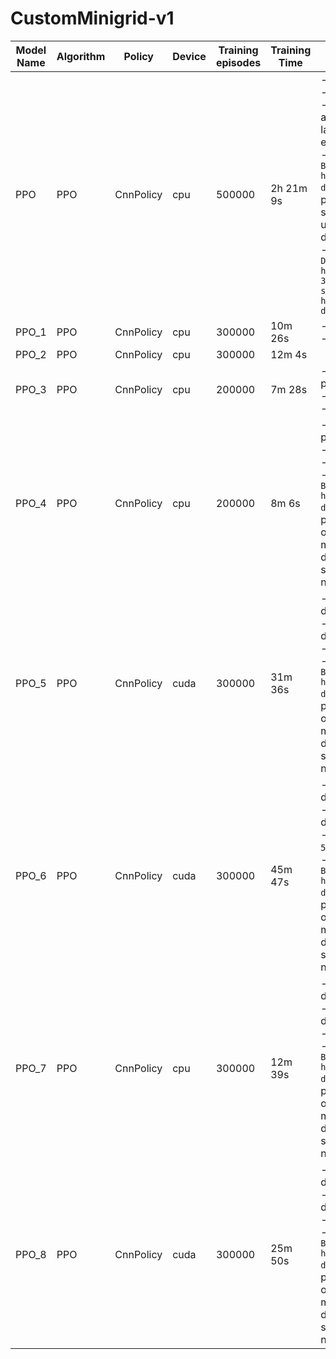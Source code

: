 # CustomMinigrid-v1

| Model Name | Algorithm | Policy    | Device | Training<br/>episodes | Training Time | Description                                                                                                                                                                                                                                                                                                                                                                                                                                                                                                                                                                                        |
|------------|-----------|-----------|--------|-----------------------|---------------|----------------------------------------------------------------------------------------------------------------------------------------------------------------------------------------------------------------------------------------------------------------------------------------------------------------------------------------------------------------------------------------------------------------------------------------------------------------------------------------------------------------------------------------------------------------------------------------------------|
| PPO        | PPO       | CnnPolicy | cpu    | 500000                | 2h 21m 9s     | - Tamaño del tablero: 25x25 <br/>- `max_steps` a 50 <br/>- Posición del agente y objetivo aleatorias (el agente siempre en la columna ixquierda y el objetivo en la derecha).<br/>- Action Space: `Box(low=np.array([0, 0, -1]), high=np.array([3, 3, 1]), dtype=np.float32)` El agente puede realizar solo una de las siguientes acciones: moverse en una de las 4 direcciones, rotar, disparar o no hacer nada. <br/>- Observation Space: `Dict({"image": Box(low=0, high=255, shape=(25, 25, 3),dtype="uint8",),"direction": spaces.Box(low=-np.pi, high=np.pi, shape=(1,), dtype=np.float64)})` |
| PPO_1      | PPO       | CnnPolicy | cpu    | 300000                | 10m 26s       | - Tamaño del tablero: 5x5 <br/>- `max_steps` a 5                                                                                                                                                                                                                                                                                                                                                                                                                                                                                                                                                   |
|PPO_2|PPO|CnnPolicy|cpu|300000| 12m 4s|                                                                                                                                                                                                                                                                                                                                                                                                                                                                                                                                                                                                    |
|PPO_3|PPO|CnnPolicy|cpu|200000| 7m 28s| - Agente siempre empieza en la posición (1,1).<br/>- Objetivo siempre en (3,3).<br/>- `grid_size = 5` y `max_steps = 5`                                                                                                                                                                                                                                                                                                                                                                                                                                                                            |
|PPO_4|PPO|CnnPolicy|cpu|200000| 8m 6s| - Agente siempre empieza en la posición (1,1).<br/>- Objetivo siempre en (3,3).<br/>- `grid_size = 5` y `max_steps = 5`.<br/>- Action Space: `Box(low=np.array([-1, -1]), high=np.array([1, 1]), dtype=np.float32)` Donde un parámetro indica la dirección y otro si dispara o no (no hay movimiento). Puede rotar y disparar a la vez en un mismo step: primero se actualiza la nueva dirección y luego dispara.                                                                                                                                                                                  |
|PPO_5|PPO|CnnPolicy|cuda|300000| 31m 36s|- Agente en posición aleatoria dentro de la primera columna.<br/>- Objetivo en posición aleatoria dentro de la última columna.<br/>- `grid_size = 5` y `max_steps = 5`.<br/>- Action Space: `Box(low=np.array([-1, -1]), high=np.array([1, 1]), dtype=np.float32)` Donde un parámetro indica la dirección y otro si dispara o no (no hay movimiento). Puede rotar y disparar a la vez en un mismo step: primero se actualiza la nueva dirección y luego dispara.|
|PPO_6|PPO|CnnPolicy|cuda|300000| 45m 47s|- Agente en posición aleatoria dentro de la primera columna.<br/>- Objetivo en posición aleatoria dentro de la última columna.<br/>- `grid_size = 25` y `max_steps = 5`.<br/>- Action Space: `Box(low=np.array([-1, -1]), high=np.array([1, 1]), dtype=np.float32)` Donde un parámetro indica la dirección y otro si dispara o no (no hay movimiento). Puede rotar y disparar a la vez en un mismo step: primero se actualiza la nueva dirección y luego dispara.|
|PPO_7|PPO|CnnPolicy|cpu|300000| 12m 39s|- Agente en posición aleatoria dentro de la primera columna.<br/>- Objetivo en posición aleatoria dentro de la última columna.<br/>- `grid_size = 5` y `max_steps = 5`.<br/>- Action Space: `Box(low=np.array([-1, -1]), high=np.array([1, 1]), dtype=np.float32)` Donde un parámetro indica la dirección y otro si dispara o no (no hay movimiento). Puede rotar y disparar a la vez en un mismo step: primero se actualiza la nueva dirección y luego dispara.|
|PPO_8|PPO|CnnPolicy|cuda|300000| 25m 50s|- Agente en posición aleatoria dentro de la primera columna.<br/>- Objetivo en posición aleatoria dentro de la última columna.<br/>- `grid_size = 5` y `max_steps = 5`.<br/>- Action Space: `Box(low=np.array([-1, -1]), high=np.array([1, 1]), dtype=np.float32)` Donde un parámetro indica la dirección y otro si dispara o no (no hay movimiento). Puede rotar y disparar a la vez en un mismo step: primero se actualiza la nueva dirección y luego dispara.|
